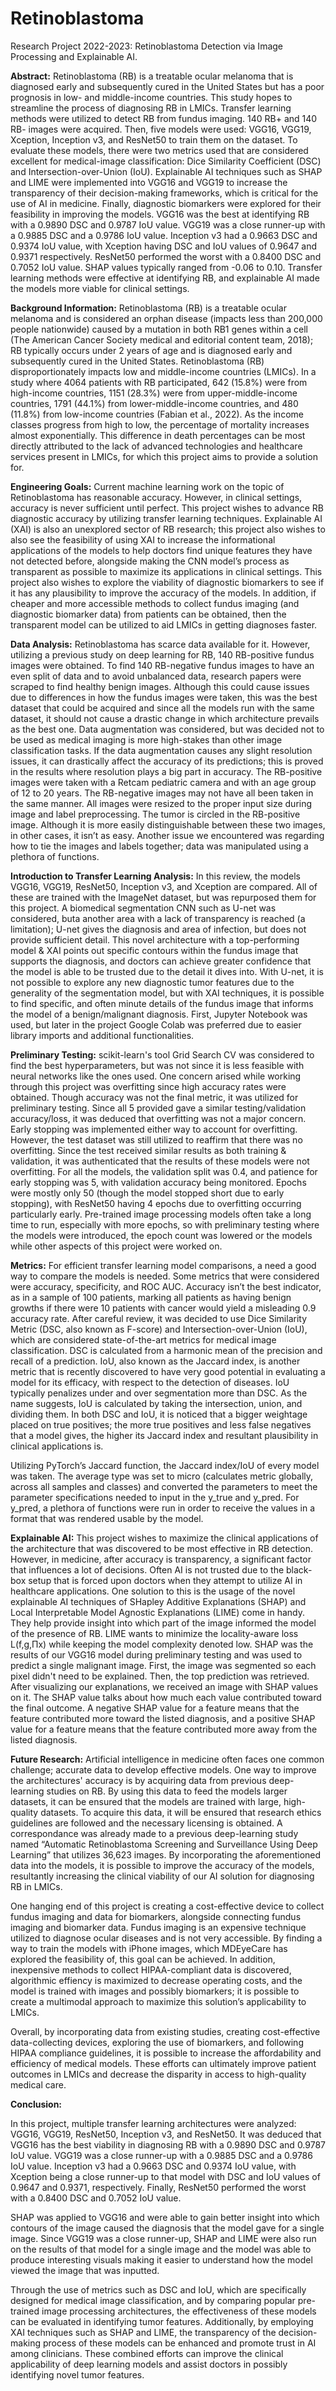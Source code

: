 # Retinoblastoma
Research Project 2022-2023: Retinoblastoma Detection via Image Processing and Explainable AI.

**Abstract:**
Retinoblastoma (RB) is a treatable ocular melanoma that is diagnosed early and subsequently cured in the United States but has a poor prognosis in low- and middle-income countries. This study hopes to streamline the process of diagnosing RB in LMICs. Transfer learning methods were utilized to detect RB from fundus imaging. 140 RB+ and 140 RB- images were acquired. Then, five models were used: VGG16, VGG19, Xception, Inception v3, and ResNet50 to train them on the dataset. To evaluate these models, there were two metrics used that are considered excellent for medical-image classification: Dice Similarity Coefficient (DSC) and Intersection-over-Union (IoU). Explainable AI techniques such as SHAP and LIME were implemented into VGG16 and VGG19 to increase the transparency of their decision-making frameworks, which is critical for the use of AI in medicine. Finally, diagnostic biomarkers were explored for their feasibility in improving the models. VGG16 was the best at identifying RB with a 0.9890 DSC and 0.9787 IoU value. VGG19 was a close runner-up with a 0.9885 DSC and a 0.9786 IoU value. Inception v3 had a 0.9663 DSC and 0.9374 IoU value, with Xception having DSC and IoU values of 0.9647 and 0.9371 respectively. ResNet50 performed the worst with a 0.8400 DSC and 0.7052 IoU value. SHAP values typically ranged from -0.06 to 0.10. Transfer learning methods were effective at identifying RB, and explainable AI made the models more viable for clinical settings.

**Background Information:**
Retinoblastoma (RB) is a treatable ocular melanoma and is considered an orphan disease (impacts less than 200,000 people nationwide) caused by a mutation in both RB1 genes within a cell (The American Cancer Society medical and editorial content team, 2018); RB typically occurs under 2 years of age and is diagnosed early and subsequently cured in the United States. Retinoblastoma (RB) disproportionately impacts low and middle-income countries (LMICs). In a study where 4064 patients with RB participated, 642 (15.8%) were from high-income countries, 1151 (28.3%) were from upper-middle-income countries, 1791 (44.1%) from lower-middle-income countries, and 480 (11.8%) from low-income countries (Fabian et al., 2022). As the income classes progress from high to low, the percentage of mortality increases almost exponentially. This difference in death percentages can be most directly attributed to the lack of advanced technologies and healthcare services present in LMICs, for which this project aims to provide a solution for.

**Engineering Goals:**
Current machine learning work on the topic of Retinoblastoma has reasonable accuracy. However, in clinical settings, accuracy is never sufficient until perfect. This project wishes to advance RB diagnostic accuracy by utilizing transfer learning techniques. Explainable AI (XAI) is also an unexplored sector of RB research; this project also wishes to also see the feasibility of using XAI to increase the informational applications of the models to help doctors find unique features they have not detected before, alongside making the CNN model’s process as transparent as possible to maximize its applications in clinical settings. This project also wishes to explore the viability of diagnostic biomarkers to see if it has any plausibility to improve the accuracy of the models. In addition, if cheaper and more accessible methods to collect fundus imaging (and diagnostic biomarker data) from patients can be obtained, then the transparent model can be utilized to aid LMICs in getting diagnoses faster.

**Data Analysis:**
Retinoblastoma has scarce data available for it. However, utilizing a previous study on deep learning for RB, 140 RB-positive fundus images were obtained. To find 140 RB-negative fundus images to have an even split of data and to avoid unbalanced data, research papers were scraped to find healthy benign images. Although this could cause issues due to differences in how the fundus images were taken, this was the best dataset that could be acquired and since all the models run with the same dataset, it should not cause a drastic change in which architecture prevails as the best one. Data augmentation was considered, but was decided not to be used as medical imaging is more high-stakes than other image classification tasks. If the data augmentation causes any slight resolution issues, it can drastically affect the accuracy of its predictions; this is proved in the results where resolution plays a big part in accuracy. The RB-positive images were taken with a Retcam pediatric camera and with an age group of 12 to 20 years. The RB-negative images may not have all been taken in the same manner. All images were resized to the proper input size during image and label preprocessing. The tumor is circled in the RB-positive image. Although it is more easily distinguishable between these two images, in other cases, it isn’t as easy. Another issue we encountered was regarding how to tie the images and labels together; data was manipulated using a plethora of functions.

**Introduction to Transfer Learning Analysis:**
In this review, the models VGG16, VGG19, ResNet50, Inception v3, and Xception are compared. All of these are trained with the ImageNet dataset, but was repurposed them for this project. A biomedical segmentation CNN such as U-net was considered, buta another area with a lack of transparency is reached (a limitation); U-net gives the diagnosis and area of infection, but does not provide sufficient detail. This novel architecture with a top-performing model & XAI points out specific contours within the fundus image that supports the diagnosis, and doctors can achieve greater confidence that the model is able to be trusted due to the detail it dives into. With U-net, it is not possible to explore any new diagnostic tumor features due to the generality of the segmentation model, but with XAI techniques, it is possible to find specific, and often minute details of the fundus image that informs the model of a benign/malignant diagnosis. First, Jupyter Notebook was used, but later in the project Google Colab was preferred due to easier library imports and additional functionalities. 

**Preliminary Testing:**
scikit-learn's tool Grid Search CV was considered to find the best hyperparameters, but was not since it is less feasible with neural networks like the ones used. One concern arised while working through this project was overfitting since high accuracy rates were obtained. Though accuracy was not the final metric, it was utilized for preliminary testing. Since all 5 provided gave a similar testing/validation accuracy/loss, it was deduced that overfitting was not a major concern. Early stopping was implemented either way to account for overfitting. However, the test dataset was still utilized to reaffirm that there was no overfitting. Since the test received similar results as both training & validation, it was authenticated that the results of these models were not overfitting. For all the models, the validation split was 0.4, and patience for early stopping was 5, with validation accuracy being monitored. Epochs were mostly only 50 (though the model stopped short due to early stopping), with ResNet50 having 4 epochs due to overfitting occurring particularly early. Pre-trained image processing models often take a long time to run, especially with more epochs, so with preliminary testing where the models were introduced, the epoch count was lowered or the models while other aspects of this project were worked on.  

**Metrics:**
For efficient transfer learning model comparisons, a need a good way to compare the models is needed. Some metrics that were considered were accuracy, specificity, and ROC AUC. Accuracy isn’t the best indicator, as in a sample of 100 patients, marking all patients as having benign growths if there were 10 patients with cancer would yield a misleading 0.9 accuracy rate. After careful review, it was decided to use Dice Similarity Metric (DSC, also known as F-score) and Intersection-over-Union (IoU), which are considered state-of-the-art metrics for medical image classification. DSC is calculated from a harmonic mean of the precision and recall of a prediction. IoU, also known as the Jaccard index, is another metric that is recently discovered to have very good potential in evaluating a model for its efficacy, with respect to the detection of diseases. IoU typically penalizes under and over segmentation more than DSC. As the name suggests, IoU is calculated by taking the intersection, union, and dividing them. In both DSC and IoU, it is noticed that a bigger weightage placed on true positives; the more true positives and less false negatives that a model gives, the higher its Jaccard index and resultant plausibility in clinical applications is. 

Utilizing PyTorch’s Jaccard function, the Jaccard index/IoU of every model was taken. The average type was set to micro (calculates metric globally, across all samples and classes) and converted the parameters to meet the parameter specifications needed to input in the y_true and y_pred. For y_pred, a plethora of functions were run in order to receive the values in a format that was rendered usable by the model.

**Explainable AI:**
This project wishes to maximize the clinical applications of the architecture that was discovered to be most effective in RB detection. However, in medicine, after accuracy is transparency, a significant factor that influences a lot of decisions. Often AI is not trusted due to the black-box setup that is forced upon doctors when they attempt to utilize AI in healthcare applications. One solution to this is the usage of the novel explainable AI techniques of SHapley Additive Explanations (SHAP) and Local Interpretable Model Agnostic Explanations (LIME) come in handy. They help provide insight into which part of the image informed the model of the presence of RB. LIME wants to minimize the locality-aware loss L(f,g,Πx) while keeping the model complexity denoted low. SHAP was the results of our VGG16 model during preliminary testing and was used to predict a single malignant image. First, the image was segmented so each pixel didn't need to be explained. Then, the top prediction was retrieved. After visualizing our explanations, we received an image with SHAP values on it. The SHAP value talks about how much each value contributed toward the final outcome. A negative SHAP value for a feature means that the feature contributed more toward the listed diagnosis, and a positive SHAP value for a feature means that the feature contributed more away from the listed diagnosis.

**Future Research:**
Artificial intelligence in medicine often faces one common challenge; accurate data to develop effective models. One way to improve the architectures' accuracy is by acquiring data from previous deep-learning studies on RB. By using this data to feed the models larger datasets, it can be ensured that the models are trained with large, high-quality datasets. To acquire this data, it will be ensured that research ethics guidelines are followed and the necessary licensing is obtained. A correspondance was already made to a previous deep-learning study named “Automatic Retinoblastoma Screening and Surveillance Using Deep Learning” that utilizes 36,623 images. By incorporating the aforementioned data into the models, it is possible to improve the accuracy of the models, resultantly increasing the clinical viability of our AI solution for diagnosing RB in LMICs.

One hanging end of this project is creating a cost-effective device to collect fundus imaging and data for biomarkers, alongside connecting fundus imaging and biomarker data. Fundus imaging is an expensive technique utilized to diagnose ocular diseases and is not very accessible. By finding a way to train the models with iPhone images, which MDEyeCare has explored the feasibility of, this goal can be achieved. In addition,  inexpensive methods to collect HIPAA-compliant data is discovered, algorithmic effiency is maximized to decrease operating costs, and the model is trained with images and possibly biomarkers; it is possible to create a multimodal approach to maximize this solution’s applicability to LMICs. 

Overall, by incorporating data from existing studies, creating cost-effective data-collecting devices, exploring the use of biomarkers, and following HIPAA compliance guidelines, it is possible to increase the affordability and efficiency of medical models. These efforts can ultimately improve patient outcomes in LMICs and decrease the disparity in access to high-quality medical care.

**Conclusion:**

In this project, multiple transfer learning architectures were analyzed: VGG16, VGG19, ResNet50, Inception v3, and ResNet50. It was deduced that VGG16 has the best viability in diagnosing RB with a 0.9890 DSC and 0.9787 IoU value. VGG19 was a close runner-up with a 0.9885 DSC and a 0.9786 IoU value. Inception v3 had a 0.9663 DSC and 0.9374 IoU value, with Xception being a close runner-up to that model with DSC and IoU values of 0.9647 and 0.9371, respectively. Finally, ResNet50 performed the worst with a 0.8400 DSC and 0.7052 IoU value.

SHAP was applied to VGG16 and were able to gain better insight into which contours of the image caused the diagnosis that the model gave for a single image. Since VGG19 was a close runner-up, SHAP and LIME were also run on the results of that model for a single image and the model was able to produce interesting visuals making it easier to understand how the model viewed the image that was inputted.

Through the use of metrics such as DSC and IoU, which are specifically designed for medical image classification, and by comparing popular pre-trained image processing architectures, the effectiveness of these models can be evaluated in identifying tumor features. Additionally, by employing XAI techniques such as SHAP and LIME, the transparency of the decision-making process of these models can be enhanced and promote trust in AI among clinicians. These combined efforts can improve the clinical applicability of deep learning models and assist doctors in possibly identifying novel tumor features.
